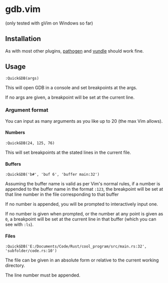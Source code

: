 # gdb.vim
(only tested with gVim on Windows so far)


## Installation

As with most other plugins, [pathogen](https://github.com/tpope/vim-pathogen) and [vundle](https://github.com/VundleVim/Vundle.vim) should work fine.


## Usage

```vim
:QuickGDB(args)
```
This will open GDB in a console and set breakpoints at the args.

If no args are given, a breakpoint will be set at the current line.


### Argument format

You can input as many arguments as you like up to 20 (the max Vim allows).


#### Numbers

```vim
:QuickGDB(24, 125, 76)
```

This will set breakpoints at the stated lines in the current file.


#### Buffers

```vim
:QuickGDB('b#', 'buf 6', 'buffer main:32')
```

Assuming the buffer name is valid as per Vim's normal rules,
if a number is appended to the buffer name in the format `:123`,
the breakpoint will be set at that line number in the file corresponding
to that buffer

If no number is appended, you will be prompted to interactively input one.

If no number is given when prompted, or the number at any point is given
as `0`, a breakpoint will be set at the current line in that buffer (which
you can see with `:ls`).


#### Files

```vim
:QuickGDB('E:/Documents/Code/Rust/cool_program/src/main.rs:32', 'subfolder/code.rs:10')
```

The file can be given in an absolute form or relative to the current working directory.

The line number must be appended.
